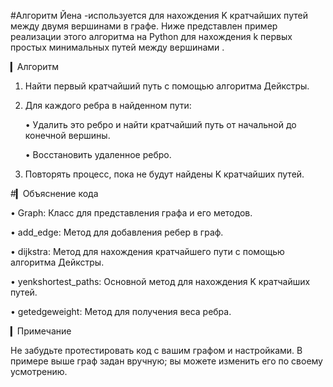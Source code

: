 #Алгоритм Йена 
-используется для нахождения K кратчайших путей между двумя вершинами в графе. Ниже представлен пример реализации этого алгоритма на Python для нахождения k первых простых минимальных путей между вершинами .

▎Алгоритм

1. Найти первый кратчайший путь с помощью алгоритма Дейкстры.

2. Для каждого ребра в найденном пути:

   • Удалить это ребро и найти кратчайший путь от начальной до конечной вершины.

   • Восстановить удаленное ребро.

3. Повторять процесс, пока не будут найдены K кратчайших путей.


#▎Объяснение кода

• Graph: Класс для представления графа и его методов.

• add_edge: Метод для добавления ребер в граф.

• dijkstra: Метод для нахождения кратчайшего пути с помощью алгоритма Дейкстры.

• yenkshortest_paths: Основной метод для нахождения K кратчайших путей.

• getedgeweight: Метод для получения веса ребра.

▎Примечание

Не забудьте протестировать код с вашим графом и настройками. В примере выше граф задан вручную; вы можете изменить его по своему усмотрению.